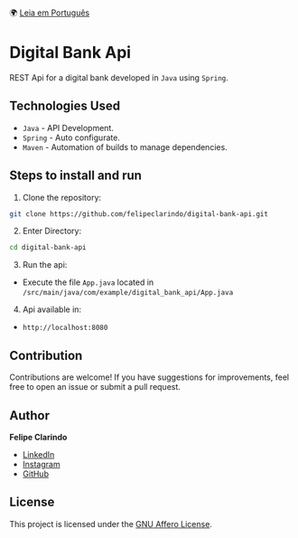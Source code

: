 🌍 [Leia em Português](README.pt-BR.md)

# Digital Bank Api

REST Api for a digital bank developed in `Java` using `Spring`.

## Technologies Used

- `Java` - API Development.
- `Spring` - Auto configurate.
- `Maven` - Automation of builds to manage dependencies.

## Steps to install and run

1. Clone the repository:

```bash
git clone https://github.com/felipeclarindo/digital-bank-api.git
```

2. Enter Directory:

```bash
cd digital-bank-api
```

3. Run the api:

- Execute the file `App.java` located in `/src/main/java/com/example/digital_bank_api/App.java`

4. Api available in:

- `http://localhost:8080`

## Contribution

Contributions are welcome! If you have suggestions for improvements, feel free to open an issue or submit a pull request.

## Author

**Felipe Clarindo**

- [LinkedIn](https://www.linkedin.com/in/felipeclarindo)
- [Instagram](https://www.instagram.com/lipethecoder)
- [GitHub](https://github.com/felipeclarindo)

## License

This project is licensed under the [GNU Affero License](https://www.gnu.org/licenses/agpl-3.0.html).
